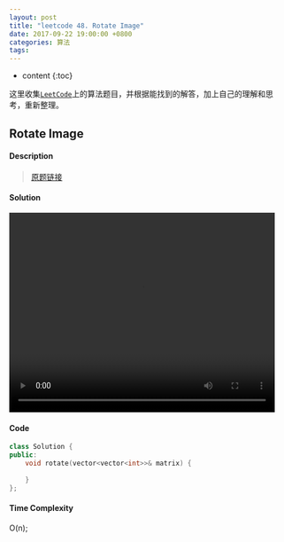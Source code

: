 ```yaml
---
layout: post
title: "leetcode 48. Rotate Image"
date: 2017-09-22 19:00:00 +0800 
categories: 算法
tags: 
---
```

* content
{:toc}

这里收集[`LeetCode`](https://leetcode.com)上的算法题目，并根据能找到的解答，加上自己的理解和思考，重新整理。

<!-- more -->

## Rotate Image

#### Description

>[原题链接](https://leetcode.com/problems/rotate-image/description/)

#### Solution

<div>
<video width='480' height='360' controls>
  <source src='http://ovwkcbdpf.bkt.clouddn.com/image/leetcode48/2017-09-22-LeetCode-48-Rotate-Image.webm' type='video/webm'>
  Your browser does not support the video tag.
</video>
</div>

#### Code

```cpp
class Solution {
public:
    void rotate(vector<vector<int>>& matrix) {
        
    }
};
```


#### Time Complexity

O(n);